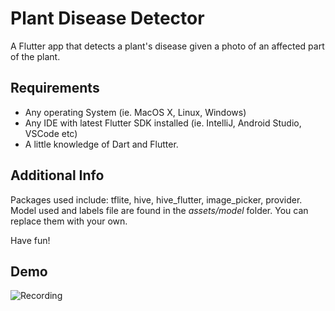 # Plant Disease Detector
A Flutter app that detects a plant's disease given a photo of an affected part of the plant.

## Requirements
- Any operating System (ie. MacOS X, Linux, Windows)
- Any IDE with latest Flutter SDK installed (ie. IntelliJ, Android Studio, VSCode etc)
- A little knowledge of Dart and Flutter.

## Additional Info
Packages used include: tflite, hive, hive_flutter, image_picker, provider.
Model used and labels file are found in the <i>assets/model</i> folder. You can replace them with your own.

Have fun!

## Demo

![Recording](plant_disease_detector.gif)
